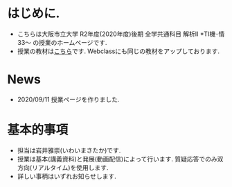 # はじめに.

- こちらは大阪市立大学 R2年度(2020年度)後期 全学共通科目 解析Ⅱ *TⅠ機･情33～ の授業のホームページです. 
- 授業の教材は[こちら](https://github.com/masataka123/class/tree/master/2020_autumn/materials)です. Webclassにも同じの教材をアップしております.

# News

- 2020/09/11 授業ページを作りました.

# 基本的事項

- 担当は岩井雅崇(いわいまさたか)です.
- 授業は基本(講義資料)と発展(動画配信)によって行います. 質疑応答でのみ双方向(リアルタイム)を使用します.
- 詳しい事柄はいずれお知らせします.

